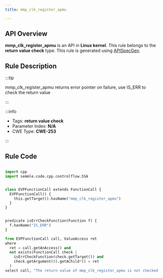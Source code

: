 ```yaml
---
title: mmp_clk_register_apmu

---
```



## API Overview
**mmp_clk_register_apmu** is an API in **Linux kernel**. This rule belongs to the **return value check** type. This rule is generated using [APISpecGen](../../tools/APISpecGen).
## Rule Description

:::tip

mmp_clk_register_apmu returns error pointer on failure, use IS_ERR to check the return value

:::

:::info

- Tags: **return value check**
- Parameter Index: **N/A**
- CWE Type: **CWE-253**

:::

## Rule Code
```python

import cpp
import semmle.code.cpp.controlflow.SSA


class EVPFunctionCall extends FunctionCall {
  EVPFunctionCall() {
    this.getTarget().hasName("mmp_clk_register_apmu")
  }
}


predicate isErrCheckFunction(Function f) {
  f.hasName("IS_ERR") 
}

from EVPFunctionCall call, ValueAccess ret
where
  ret = call.getAnAccess() and
  not exists(FunctionCall check |
    isErrCheckFunction(check.getTarget()) and
    check.getArgument(0).getAChild*() = ret
  )
select call, "The return value of mmp_clk_register_apmu is not checked with IS_ERR."
    
```